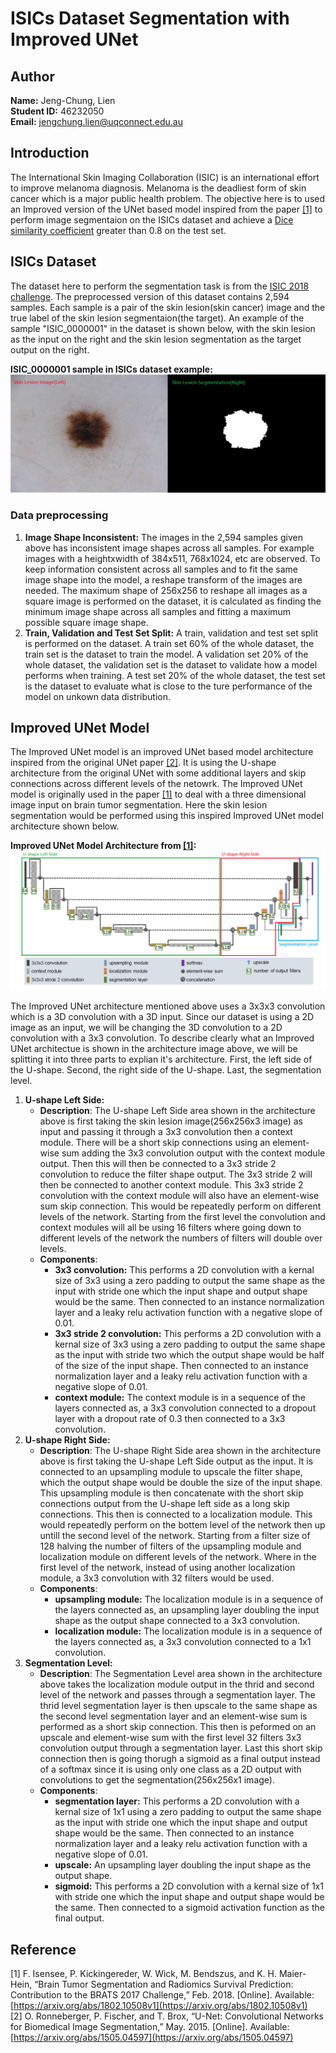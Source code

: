 # ISICs Dataset Segmentation with Improved UNet

## Author
**Name:** Jeng-Chung, Lien<br/>
**Student ID:** 46232050<br/>
**Email:** jengchung.lien@uqconnect.edu.au

## Introduction
The International Skin Imaging Collaboration (ISIC) is an international effort to improve melanoma diagnosis. Melanoma is the deadliest form of skin cancer which is a major public health problem. The objective here is to used an Improved version of the UNet based model inspired from the paper [[1]](#reference_anchor1) to perform image segmentaion on the ISICs dataset and achieve a [Dice similarity coefficient](https://en.wikipedia.org/wiki/S%C3%B8rensen%E2%80%93Dice_coefficient) greater than 0.8 on the test set.

## ISICs Dataset
The dataset here to perform the segmentation task is from the [ISIC 2018 challenge](https://challenge2018.isic-archive.com/). The preprocessed version of this dataset contains 2,594 samples. Each sample is a pair of the skin lesion(skin cancer) image and the true label of the skin lesion segmentaion(the target). An example of the sample "ISIC_0000001" in the dataset is shown below, with the skin lesion as the input on the right and the skin lesion segmentation as the target output on the right.

**ISIC_0000001 sample in ISICs dataset example:**
![ISIC_0000001_example.png](ExampleImage/Dataset/ISIC_0000001_example.png)

### Data preprocessing
1. **Image Shape Inconsistent:** The images in the 2,594 samples given above has inconsistent image shapes across all samples. For example images with a heightxwidth of 384x511, 768x1024, etc are observed. To keep information consistent across all samples and to fit the same image shape into the model, a reshape transform of the images are needed. The maximum shape of 256x256 to reshape all images as a square image is performed on the dataset, it is calculated as finding the minimum image shape across all samples and fitting a maximum possible square image shape.
2. **Train, Validation and Test Set Split:** A train, validation and test set split is performed on the dataset. A train set 60% of the whole dataset, the train set is the dataset to train the model. A validation set 20% of the whole dataset, the validation set is the dataset to validate how a model performs when training. A test set 20% of the whole dataset, the test set is the dataset to evaluate what is close to the ture performance of the model on unkown data distribution.

## Improved UNet Model
The Improved UNet model is an improved UNet based model architecture inspired from the original UNet paper [[2]](#reference_anchor2). It is using the U-shape architecture from the original UNet with some additional layers and skip connections across different levels of the netowrk. The Improved UNet model is originally used in the paper [[1]](#reference_anchor1) to deal with a three dimensional image input on brain tumor segmentation. Here the skin lesion segmentation would be performed using this inspired Improved UNet model architecture shown below.

**Improved UNet Model Architecture from [[1]](#reference_anchor1):**
![Improved_UNet.png](ExampleImage/Model/Improved_UNet.png)

The Improved UNet architecture mentioned above uses a 3x3x3 convolution which is a 3D convolution with a 3D input. Since our dataset is using a 2D image as an input, we will be changing the 3D convolution to a 2D convolution with a 3x3 convolution. To describe clearly what an Improved UNet architectue is shown in the architecture image above, we will be splitting it into three parts to explian it's architecture. First, the left side of the U-shape. Second, the right side of the U-shape. Last, the segmentation level.
1. **U-shape Left Side:**
    * **Description**: The U-shape Left Side area shown in the architecture above is first taking the skin lesion image(256x256x3 image) as input and passing it through a 3x3 convolution then a context module. There will be a short skip connections using an element-wise sum adding the 3x3 convolution output with the context module output. Then this will then be connected to a 3x3 stride 2 convolution to reduce the filter shape output. The 3x3 stride 2 will then be connected to another context module. This 3x3 stride 2 convolution with the context module will also have an element-wise sum skip connection. This would be repeatedly perform on different levels of the network. Starting from the first level the convolution and context modules will all be using 16 filters where going down to different levels of the network the numbers of filters will double over levels.
    * **Components**:
        * **3x3 convolution:** This performs a 2D convolution with a kernal size of 3x3 using a zero padding to output the same shape as the input with stride one which the input shape and output shape would be the same. Then connected to an instance normalization layer and a leaky relu activation function with a negative slope of 0.01.
        * **3x3 stride 2 convolution:** This performs a 2D convolution with a kernal size of 3x3 using a zero padding to output the same shape as the input with stride two which the output shape would be half of the size of the input shape. Then connected to an instance normalization layer and a leaky relu activation function with a negative slope of 0.01.
        * **context module:** The context module is in a sequence of the layers connected as, a 3x3 convolution connected to a dropout layer with a dropout rate of 0.3 then connected to a 3x3 convolution.
2. **U-shape Right Side:** 
    * **Description**: The U-shape Right Side area shown in the architecture above is first taking the U-shape Left Side output as the input. It is connected to an upsampling module to upscale the filter shape, which the output shape would be double the size of the input shape. This upsampling module is then concatenate with the short skip connections output from the U-shape left side as a long skip connections. This then is connected to a localization module. This would repeatedly perform on the bottem level of the network then up untill the second level of the network. Starting from a filter size of 128 halving the number of filters of the upsampling module and localization module on different levels of the network. Where in the first level of the network, instead of using another localization module, a 3x3 convolution with 32 filters would be used.
    * **Components**:
        * **upsampling module:** The localization module is in a sequence of the layers connected as, an upsampling layer doubling the input shape as the output shape connected to a 3x3 convolution.
        * **localization module:** The localization module is in a sequence of the layers connected as, a 3x3 convolution connected to a 1x1 convolution.
3. **Segmentation Level:** 
    * **Description**: The Segmentation Level area shown in the architecture above takes the localization module output in the thrid and second level of the network and passes through a segmentation layer. The thrid level segmentation layer is then upscale to the same shape as the second level segmentation layer and an element-wise sum is performed as a short skip connection. This then is peformed on an upscale and element-wise sum with the first level 32 filters 3x3 convolution output through a segmentation layer. Last this short skip connection then is going thorugh a sigmoid as a final output instead of a softmax since it is using only one class as a 2D output with convolutions to get the segmentation(256x256x1 image).
    * **Components**:
        * **segmentation layer:** This performs a 2D convolution with a kernal size of 1x1 using a zero padding to output the same shape as the input with stride one which the input shape and output shape would be the same. Then connected to an instance normalization layer and a leaky relu activation function with a negative slope of 0.01.
        * **upscale:** An upsampling layer doubling the input shape as the output shape.
        * **sigmoid:** This performs a 2D convolution with a kernal size of 1x1 with stride one which the input shape and output shape would be the same. Then connected to a sigmoid activation function as the final output.

## Reference
<a name="reference_anchor1"></a>[1] F. Isensee, P. Kickingereder, W. Wick, M. Bendszus, and K. H. Maier-Hein, “Brain Tumor Segmentation and Radiomics Survival Prediction: Contribution to the BRATS 2017 Challenge,” Feb. 2018. [Online]. Available: [https://arxiv.org/abs/1802.10508v1](https://arxiv.org/abs/1802.10508v1)<br/>
<a name="reference_anchor2"></a>[2] O. Ronneberger, P. Fischer, and T. Brox, “U-Net: Convolutional Networks for Biomedical Image Segmentation,” May. 2015. [Online]. Available: [https://arxiv.org/abs/1505.04597](https://arxiv.org/abs/1505.04597)